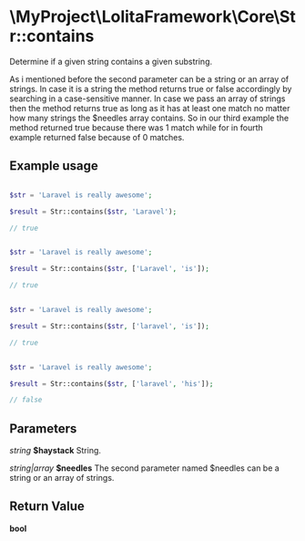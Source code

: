 \MyProject\LolitaFramework\Core\Str::contains
===

Determine if a given string contains a given substring.

As i mentioned before the second parameter can be a string or an array of strings. In case it is a string the method returns true or false accordingly by searching in a case-sensitive manner. In case we pass an array of strings then the method returns true as long as it has at least one match no matter how many strings the $needles array contains. So in our third example the method returned true because there was 1 match while for in fourth example returned false because of 0 matches.

Example usage
---
```php

$str = 'Laravel is really awesome';

$result = Str::contains($str, 'Laravel');

// true
```
```php

$str = 'Laravel is really awesome';

$result = Str::contains($str, ['Laravel', 'is']);

// true

```
```php

$str = 'Laravel is really awesome';

$result = Str::contains($str, ['laravel', 'is']);

// true

```
```php

$str = 'Laravel is really awesome';

$result = Str::contains($str, ['laravel', 'his']);

// false

```

Parameters
---

_string_  __$haystack__ String.

_string|array_  __$needles__ The second parameter named $needles can be a string or an array of strings.

Return Value
---
__bool__
